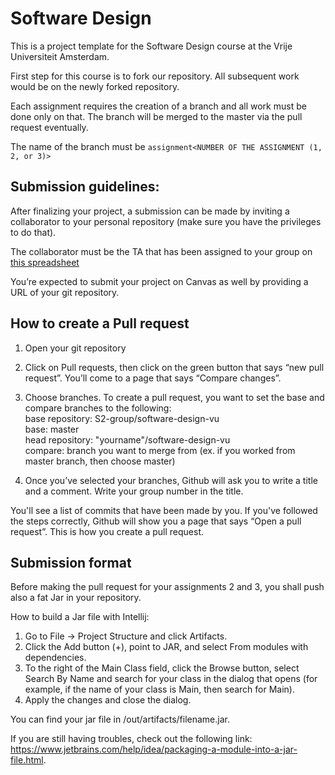 # Software Design 
This is a project template for the Software Design course at the Vrije Universiteit Amsterdam. 

First step for this course is to fork our repository. All subsequent work would be on the newly forked repository.

Each assignment requires the creation of a branch and all work must be done only on that. The branch will be merged to the master via the pull request eventually. 
 
The name of the branch must be `assignment<NUMBER OF THE ASSIGNMENT (1, 2, or 3)>`

## **Submission guidelines:**  

After finalizing your project, a submission can be made by inviting a collaborator to your personal repository (make sure you have the privileges to do that). 

The collaborator must be the TA that has been assigned to your group on [this spreadsheet](http://shorturl.at/fjtyQ)

You’re expected to submit your project on Canvas as well by providing a URL of your git repository.


## **How to create a Pull request**

1. Open your git repository

2. Click on Pull requests, then click on the green button that says “new pull request”.
You’ll come to a page that says “Compare changes”.

3. Choose branches.
To create a pull request, you want to set the base and compare branches to the following:  
base repository: S2-group/software-design-vu  
base: master  
head repository: "yourname"/software-design-vu  
compare: branch you want to merge from (ex. if you worked from master branch, then choose master)  

4. Once you’ve selected your branches, Github will ask you to write a title and a comment. Write your group number in the title.

You'll see a list of commits that have been made by you.
If you've followed the steps correctly, Github will show you a page that says “Open a pull request”.
This is how you create a pull request.


## **Submission format**

Before making the pull request for your assignments 2 and 3, you shall push also a fat Jar in your repository.

How to build a Jar file with Intellij:
1. Go to File -> Project Structure and click Artifacts. 
2. Click the Add button (+), point to JAR, and select From modules with dependencies.
3. To the right of the Main Class field, click the Browse button, select Search By Name and search for your class in the dialog that opens (for example, if the name of your class is Main, then search for Main).
4. Apply the changes and close the dialog.

You can find your jar file in /out/artifacts/filename.jar.

If you are still having troubles, check out the following link: https://www.jetbrains.com/help/idea/packaging-a-module-into-a-jar-file.html.
